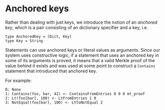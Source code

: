 # Anchored keys
Rather than dealing with just keys, we introduce the notion of an *anchored key*, which is a pair consisting of an dictionary specifier and a key, i.e.

```
type AnchoredKey = (Dict, Key)
type Key = String
```

Statements can use anchored keys or literal values as arguments.  Since our
system uses constructive logic, if a statement that uses an anchored key in
some of its arguments is proved, it means that a valid Merkle proof of the
value behind it exists and was used at some point to construct a `Contains`
statement that introduced that anchored key.

For example:
```
0: None
1: Contains(foo, bar, 42) <- ContainsFromEntries 0 0 0 mt_proof
2: Lt(foo[bar], 100) <- LtFromEntries 1 0
3: NotEqual(foo[bar], 100) <- LtToNotEqual 2
```
